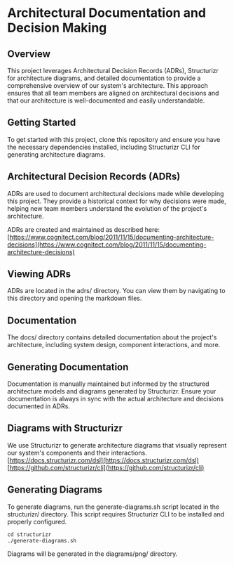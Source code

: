 # Architectural Documentation and Decision Making

## Overview

This project leverages Architectural Decision Records (ADRs), Structurizr for architecture diagrams, and detailed documentation to provide a comprehensive overview of our system's architecture. This approach ensures that all team members are aligned on architectural decisions and that our architecture is well-documented and easily understandable.

## Getting Started

To get started with this project, clone this repository and ensure you have the necessary dependencies installed, including Structurizr CLI for generating architecture diagrams.


## Architectural Decision Records (ADRs)

ADRs are used to document architectural decisions made while developing this project. They provide a historical context for why decisions were made, helping new team members understand the evolution of the project's architecture.

ADRs are created and maintained as described here: [https://www.cognitect.com/blog/2011/11/15/documenting-architecture-decisions](https://www.cognitect.com/blog/2011/11/15/documenting-architecture-decisions)

## Viewing ADRs
ADRs are located in the adrs/ directory. You can view them by navigating to this directory and opening the markdown files.

## Documentation
The docs/ directory contains detailed documentation about the project's architecture, including system design, component interactions, and more.

## Generating Documentation
Documentation is manually maintained but informed by the structured architecture models and diagrams generated by Structurizr. Ensure your documentation is always in sync with the actual architecture and decisions documented in ADRs.


## Diagrams with Structurizr
We use Structurizr to generate architecture diagrams that visually represent our system's components and their interactions.
[https://docs.structurizr.com/dsl](https://docs.structurizr.com/dsl)
[https://github.com/structurizr/cli](https://github.com/structurizr/cli)

## Generating Diagrams
To generate diagrams, run the generate-diagrams.sh script located in the structurizr/ directory. This script requires Structurizr CLI to be installed and properly configured.

``` 
cd structurizr
./generate-diagrams.sh
```
Diagrams will be generated in the diagrams/png/ directory.